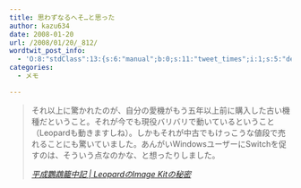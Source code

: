```yaml
---
title: 思わずなるへそ…と思った
author: kazu634
date: 2008-01-20
url: /2008/01/20/_812/
wordtwit_post_info:
  - 'O:8:"stdClass":13:{s:6:"manual";b:0;s:11:"tweet_times";i:1;s:5:"delay";i:0;s:7:"enabled";i:1;s:10:"separation";s:2:"60";s:7:"version";s:3:"3.7";s:14:"tweet_template";b:0;s:6:"status";i:2;s:6:"result";a:0:{}s:13:"tweet_counter";i:2;s:13:"tweet_log_ids";a:1:{i:0;i:3631;}s:9:"hash_tags";a:0:{}s:8:"accounts";a:1:{i:0;s:7:"kazu634";}}'
categories:
  - メモ

---
```

<div class="section">
<blockquote title="平成鸚鵡籠中記 | LeopardのImage Kitの秘密" cite="http://bunzaemon.jugem.jp/?eid=5371">
<p>
      それ以上に驚かれたのが、自分の愛機がもう五年以上前に購入した古い機種だということ。それが今でも現役バリバリで動いているということ（Leopardも動きますしね）。しかもそれが中古でもけっこうな値段で売れることにも驚いていました。あんがいWindowsユーザーにSwitchを促すのは、そういう点なのかな、と想ったりしました。
</p>
    
<p>
<cite><a href="http://bunzaemon.jugem.jp/?eid=5371" onclick="__gaTracker('send', 'event', 'outbound-article', 'http://bunzaemon.jugem.jp/?eid=5371', '平成鸚鵡籠中記 | LeopardのImage Kitの秘密');" target="_blank">平成鸚鵡籠中記 | LeopardのImage Kitの秘密</a></cite>
</p>
</blockquote>
</div>